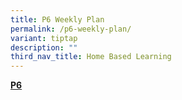 ```yaml
---
title: P6 Weekly Plan
permalink: /p6-weekly-plan/
variant: tiptap
description: ""
third_nav_title: Home Based Learning
---
```

<p><strong><a href="/files/HBL_Weekly_Plan_T4W6__14_16_Oct__P6.pdf" rel="noopener nofollow" target="_blank">P6</a></strong>
</p>
